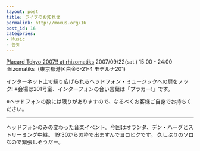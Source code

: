 ```yaml
---
layout: post
title: ライブのお知れせ
permalink: http://moxus.org/16
post_id: 16
categories: 
- Music
- 告知
---
```


[Placard Tokyo 2007!! at rhizomatiks](http://leplacard.jp/10/sessions/rhizoma/)
2007/09/22(sat.) 15:00 - 24:00
rhizomatiks（東京都港区白金6-21-4 モデルナ201)

インターネット上で繰り広げられるヘッドフォン・ミュージックへの扉をノック!
※会場は201号室、インターフォンの合い言葉は「プラカー!」です。

※ヘッドフォンの数には限りがありますので、なるべくお客様ご自身でお持ちください。

-------------------
ヘッドフォンのみの変わった音楽イベント。今回はオランダ、デン・ハーグとストリーミング中継。
19:30からの枠で出ますんでヨロヒクです。
久しぶりのソロなので緊張しそうだー。